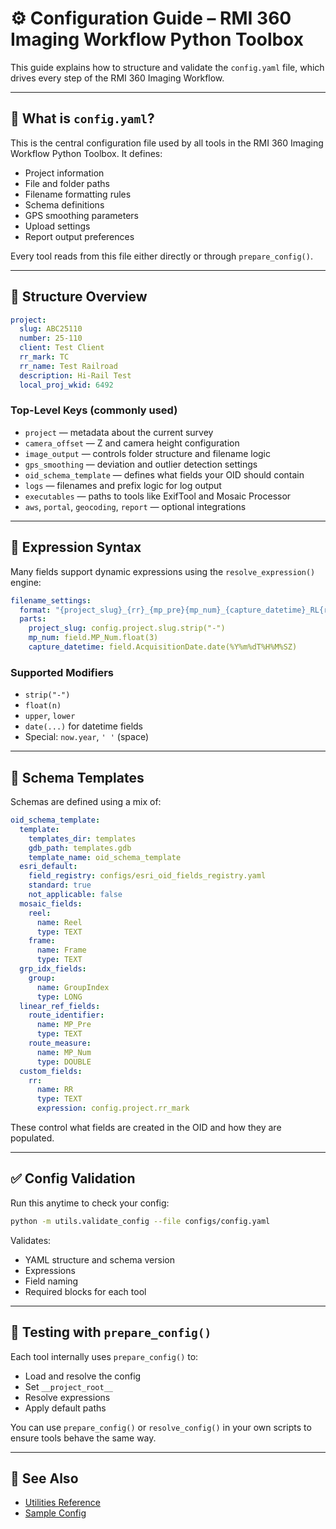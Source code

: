 
# ⚙️ Configuration Guide – RMI 360 Imaging Workflow Python Toolbox

This guide explains how to structure and validate the `config.yaml` file, which drives every step of the RMI 360 Imaging Workflow.

---

## 📄 What is `config.yaml`?

This is the central configuration file used by all tools in the RMI 360 Imaging Workflow Python Toolbox. It defines:
- Project information
- File and folder paths
- Filename formatting rules
- Schema definitions
- GPS smoothing parameters
- Upload settings
- Report output preferences

Every tool reads from this file either directly or through `prepare_config()`.

---

## 🧱 Structure Overview

```yaml
project:
  slug: ABC25110
  number: 25-110
  client: Test Client
  rr_mark: TC
  rr_name: Test Railroad
  description: Hi-Rail Test
  local_proj_wkid: 6492
```

### Top-Level Keys (commonly used)
- `project` — metadata about the current survey
- `camera_offset` — Z and camera height configuration
- `image_output` — controls folder structure and filename logic
- `gps_smoothing` — deviation and outlier detection settings
- `oid_schema_template` — defines what fields your OID should contain
- `logs` — filenames and prefix logic for log output
- `executables` — paths to tools like ExifTool and Mosaic Processor
- `aws`, `portal`, `geocoding`, `report` — optional integrations

---

## 🧮 Expression Syntax

Many fields support dynamic expressions using the `resolve_expression()` engine:

```yaml
filename_settings:
  format: "{project_slug}_{rr}_{mp_pre}{mp_num}_{capture_datetime}_RL{reel}_FR{frame}.jpg"
  parts:
    project_slug: config.project.slug.strip("-")
    mp_num: field.MP_Num.float(3)
    capture_datetime: field.AcquisitionDate.date(%Y%m%dT%H%M%SZ)
```

### Supported Modifiers
- `strip("-")`
- `float(n)`
- `upper`, `lower`
- `date(...)` for datetime fields
- Special: `now.year`, `' '` (space)

---

## 🧰 Schema Templates

Schemas are defined using a mix of:

```yaml
oid_schema_template:
  template:
    templates_dir: templates
    gdb_path: templates.gdb
    template_name: oid_schema_template
  esri_default:
    field_registry: configs/esri_oid_fields_registry.yaml
    standard: true
    not_applicable: false
  mosaic_fields:
    reel:
      name: Reel
      type: TEXT
    frame:
      name: Frame
      type: TEXT
  grp_idx_fields:
    group:
      name: GroupIndex
      type: LONG
  linear_ref_fields:
    route_identifier:
      name: MP_Pre
      type: TEXT
    route_measure:
      name: MP_Num
      type: DOUBLE
  custom_fields:
    rr:
      name: RR
      type: TEXT
      expression: config.project.rr_mark
```

These control what fields are created in the OID and how they are populated.

---

## ✅ Config Validation

Run this anytime to check your config:

```bash
python -m utils.validate_config --file configs/config.yaml
```

Validates:
- YAML structure and schema version
- Expressions
- Field naming
- Required blocks for each tool

---

## 🧪 Testing with `prepare_config()`

Each tool internally uses `prepare_config()` to:
- Load and resolve the config
- Set `__project_root__`
- Resolve expressions
- Apply default paths

You can use `prepare_config()` or `resolve_config()` in your own scripts to ensure tools behave the same way.

---

## 📘 See Also

- [Utilities Reference](./UTILITIES.md)
- [Sample Config](../configs/config.sample.yaml)
